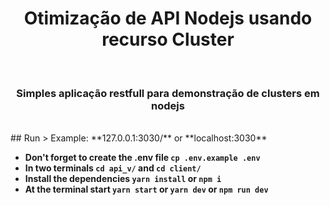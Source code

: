 <h1 align="center">Otimização de API Nodejs usando recurso Cluster</h1>
<br>
<h3 align="center">Simples aplicação restfull para demonstração de clusters em nodejs</h3>
<br>
## Run
> Example: **127.0.0.1:3030/** or **localhost:3030**

- **Don't forget to create the .env file `cp .env.example .env`**
- **In two terminals `cd api_v/` and `cd client/`**
- **Install the dependencies `yarn install` or `npm i`**
- **At the terminal start `yarn start` or `yarn dev` or `npm run dev`**